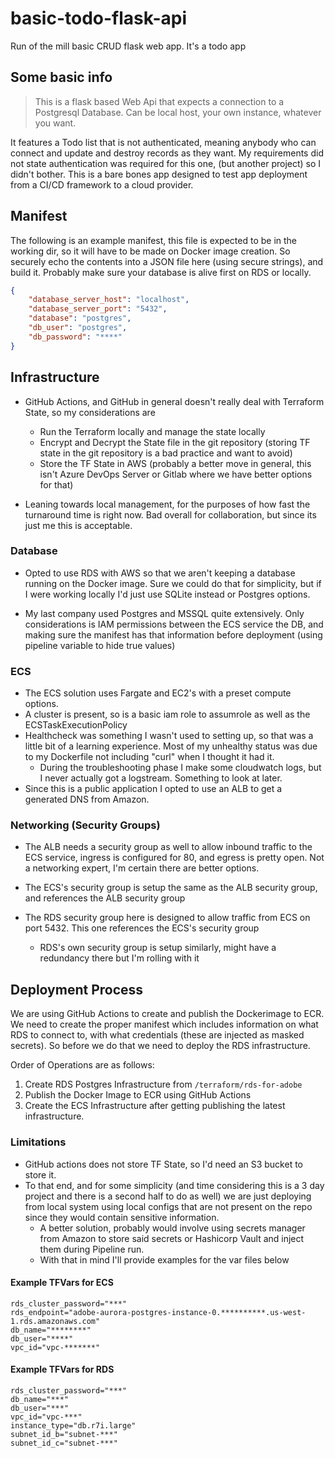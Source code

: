# basic-todo-flask-api
Run of the mill basic CRUD flask web app. It's a todo app

## Some basic info

> This is a flask based Web Api that expects a connection to a Postgresql Database. Can be local host, your own instance, whatever you want.

It features a Todo list that is not authenticated, meaning anybody who can connect and update and destroy records as they want. My requirements did not state authentication 
was required for this one, (but another project) so I didn't bother. This is a bare bones app designed to test app deployment from a CI/CD framework to a cloud provider.

## Manifest

The following is an example manifest, this file is expected to be in the working dir, so it will have to be made on Docker image creation.
So securely echo the contents into a JSON file here (using secure strings), and build it. Probably make sure your database is alive first on RDS or locally.
```json
{
    "database_server_host": "localhost",
    "database_server_port": "5432",
    "database": "postgres",
    "db_user": "postgres",
    "db_password": "****"
}
```

## Infrastructure

* GitHub Actions, and GitHub in general doesn't really deal with Terraform State, so my considerations are
    * Run the Terraform locally and manage the state locally
    * Encrypt and Decrypt the State file in the git repository (storing TF state in the git repository is a bad practice and want to avoid)
    * Store the TF State in AWS (probably a better move in general, this isn't Azure DevOps Server or Gitlab where we have better options for that)

* Leaning towards local management, for the purposes of how fast the turnaround time is right now. Bad overall for collaboration, but since its just me this is acceptable.

### Database

* Opted to use RDS with AWS so that we aren't keeping a database running on the Docker image. Sure we could do that for simplicity, but if I were working locally I'd just use SQLite instead or Postgres options.

* My last company used Postgres and MSSQL quite extensively. Only considerations is IAM permissions between the ECS service the DB, and making sure the manifest has that information before deployment (using pipeline variable to hide true values)


### ECS

* The ECS solution uses Fargate and EC2's with a preset compute options.
* A cluster is present, so is a basic iam role to assumrole as well as the ECSTaskExecutionPolicy
* Healthcheck was something I wasn't used to setting up, so that was a little bit of a learning experience. Most of my unhealthy status was due to my Dockerfile not including "curl" when I thought it had it.
  * During the troubleshooting phase I make some cloudwatch logs, but I never actually got a logstream. Something to look at later.
* Since this is a public application I opted to use an ALB to get a generated DNS from Amazon.

### Networking (Security Groups)

* The ALB needs a security group as well to allow inbound traffic to the ECS service, ingress is configured for 80, and egress is pretty open. Not a networking expert, I'm certain there are better options.

* The ECS's security group is setup the same as the ALB security group, and references the ALB security group

* The RDS security group here is designed to allow traffic from ECS on port 5432. This one references the ECS's security group

  * RDS's own security group is setup similarly, might have a redundancy there but I'm rolling with it

## Deployment Process

We are using GitHub Actions to create and publish the Dockerimage to ECR. We need to create the proper manifest which includes information on what RDS to connect to, with what credentials (these are injected as masked secrets). So before we do that we need to deploy the RDS infrastructure.

Order of Operations are as follows:

1) Create RDS Postgres Infrastructure from `/terraform/rds-for-adobe`
2) Publish the Docker Image to ECR using GitHub Actions
3) Create the ECS Infrastructure after getting publishing the latest infrastructure.

### Limitations

* GitHub actions does not store TF State, so I'd need an S3 bucket to store it.
* To that end, and for some simplicity (and time considering this is a 3 day project and there is a second half to do as well) we are just deploying from local system using local configs that are not present on the repo since they would contain sensitive information.
   * A better solution, probably would involve using secrets manager from Amazon to store said secrets or Hashicorp Vault and inject them during Pipeline run.
   * With that in mind I'll provide examples for the var files below

#### Example TFVars for ECS

```
rds_cluster_password="***"
rds_endpoint="adobe-aurora-postgres-instance-0.**********.us-west-1.rds.amazonaws.com"
db_name="********"
db_user="****"
vpc_id="vpc-*******"
```

#### Example TFVars for RDS

```
rds_cluster_password="***"
db_name="***"
db_user="***"
vpc_id="vpc-***"
instance_type="db.r7i.large"
subnet_id_b="subnet-***"
subnet_id_c="subnet-***" 
```
